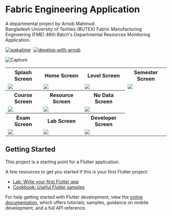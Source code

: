 # Fabric Engineering Application

A departmental project by Arnob Mahmud.<br>
Bangladesh University of Textiles (BUTEX) Fabric Manufacturing Engineering (FME) 46th Batch's Departmental Resources Monitoring Application.

[![wakatime](https://wakatime.com/badge/user/94bcb058-9915-4d5f-8827-41abbc5319de/project/018c7b2b-647a-4096-b252-770115bfe52a.svg?style=plastic)](https://wakatime.com/badge/user/94bcb058-9915-4d5f-8827-41abbc5319de/project/018c7b2b-647a-4096-b252-770115bfe52a?style=plastic)&nbsp;
[![develop-with-arnob](https://img.shields.io/badge/Develop%20with-Arnob%20Mahmud-1f425f.svg?style=plastic&logo=visual-studio-code&logoColor=007ACC&labelColor=c3c4d5&color=193507)](https://github.com/ArnobMahmud/)&nbsp;

![Capture](https://github.com/ArnobMahmud/Fabric-Engineering-App/assets/60808266/688ad76d-12eb-4d30-9df2-fdb28c9f7b45)


<table>
  <tr>
    <th>Splash Screen</th>
    <th>Home Screen</th>
    <th>Level Screen</th>
    <th>Semester Screen</th>
  </tr>
  <tr>  
    <td>
      <img src="https://github.com/ArnobMahmud/Fabric-Engineering-App/assets/60808266/c4437a27-aa95-4ccf-aba1-3d043cfdaeb7">
    </td> 
    <td>
      <img src="https://github.com/ArnobMahmud/Fabric-Engineering-App/assets/60808266/6b49dc22-ce07-49ae-8eb6-c66c63195615">
    </td>
    <td>
      <img src="https://github.com/ArnobMahmud/Fabric-Engineering-App/assets/60808266/3f71b2a7-4dc6-4721-aafa-5ee76acd6464">
    </td> 
    <td>
      <img src="https://github.com/ArnobMahmud/Fabric-Engineering-App/assets/60808266/a504a631-9ad1-4485-81c8-eb97a81cb1c7">
    </td>
  </tr>
  <tr>
    <th>Course Screen</th>
    <th>Resource Screen</th>
    <th>No Data Screen</th>
  </tr>
  <tr>
    <td>
      <img src="https://github.com/ArnobMahmud/Fabric-Engineering-App/assets/60808266/ba55df8c-0b6f-4a90-ae2a-2e789355f4c1">
    </td>
    <td>
      <img src="https://github.com/ArnobMahmud/Fabric-Engineering-App/assets/60808266/8e92c2b3-07e8-4ca6-86a7-ea83a89b76ee">
    </td>
    <td>
      <img src="https://github.com/ArnobMahmud/Fabric-Engineering-App/assets/60808266/f4546681-8c97-4e7f-8554-15f9f7dc35c0">
    </td>
  </tr>
  <tr>
    <th>Exam Screen</th>
    <th>Lab Screen</th>
    <th>Developer Screen</th>
  </tr>
  <tr>  
    <td>
      <img src="https://github.com/ArnobMahmud/Fabric-Engineering-App/assets/60808266/831a19f6-fd02-4b7a-83b7-1b203a75cd77">
    </td>
    <td>
      <img src="https://github.com/ArnobMahmud/Fabric-Engineering-App/assets/60808266/5e6d1cae-4b93-43a1-935d-f6a57e5dc279">
    </td>
    <td>
      <img src="https://github.com/ArnobMahmud/Fabric-Engineering-App/assets/60808266/488a3ab7-3b6f-4c66-80b0-844c8b0c4920">
    </td>
  </tr>
</table>

## Getting Started

This project is a starting point for a Flutter application.

A few resources to get you started if this is your first Flutter project:

- [Lab: Write your first Flutter app](https://docs.flutter.dev/get-started/codelab)
- [Cookbook: Useful Flutter samples](https://docs.flutter.dev/cookbook)

For help getting started with Flutter development, view the
[online documentation](https://docs.flutter.dev/), which offers tutorials,
samples, guidance on mobile development, and a full API reference.
